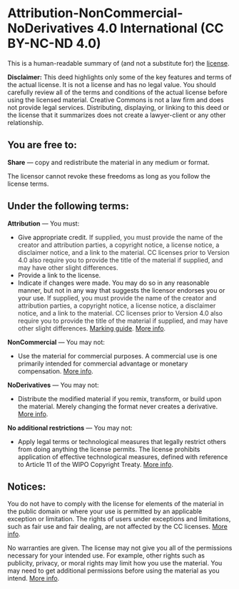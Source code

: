 <h1>Attribution-NonCommercial-NoDerivatives 4.0 International (CC BY-NC-ND 4.0)</h1>
This is a human-readable summary of (and not a substitute for) the <a href="https://creativecommons.org/licenses/by-nc-nd/4.0/legalcode" target="_blank">license</a>.</br>
<p><b>Disclaimer:</b> This deed highlights only some of the key features and terms of the actual license. It is not a license and has no legal value. You should carefully review all of the terms and conditions of the actual license before using the licensed material.
Creative Commons is not a law firm and does not provide legal services. Distributing, displaying, or linking to this deed or the license that it summarizes does not create a lawyer-client or any other relationship.</p>
<h2>You are free to:</h2>
<p><b>Share</b> — copy and redistribute the material in any medium or format.</p>
<p>The licensor cannot revoke these freedoms as long as you follow the license terms.</p>

<h2>Under the following terms:</h2>
<b>Attribution</b> — You must:
<ul><li>Give appropriate credit. <span style="color:#333;">If supplied, you must provide the name of the creator and attribution parties, a copyright notice, a license notice, a disclaimer notice, and a link to the material. CC licenses prior to Version 4.0 also require you to provide the title of the material if supplied, and may have other slight differences.</span>
<li>Provide a link to the license.</li>
<li>Indicate if changes were made. You may do so in any reasonable manner, but not in any way that suggests the licensor endorses you or your use. <span style="color:#333;">If supplied, you must provide the name of the creator and attribution parties, a copyright notice, a license notice, a disclaimer notice, and a link to the material. CC licenses prior to Version 4.0 also require you to provide the title of the material if supplied, and may have other slight differences. <a href="http://wiki.creativecommons.org/Best_practices_for_attribution#This_is_a_good_attribution_for_material_you_modified_slightly">Marking guide</a>. <a href="http://wiki.creativecommons.org/License_Versions#Modifications_and_adaptations_must_be_marked_as_such">More info</a>.</span></li></ul>
<b>NonCommercial</b> — You may not:
<ul><li>Use the material for commercial purposes. A commercial use is one primarily intended for commercial advantage or monetary compensation. <a href="http://wiki.creativecommons.org/Frequently_Asked_Questions#Does_my_use_violate_the_NonCommercial_clause_of_the_licenses.3F">More info</a>.</li></ul>
<b>NoDerivatives</b> — You may not:
<ul><li>Distribute the modified material if you remix, transform, or build upon the material. Merely changing the format never creates a derivative. <a href="http://wiki.creativecommons.org/Frequently_Asked_Questions#When_is_my_use_considered_an_adaptation.3F">More info</a>.</li></ul>
<b>No additional restrictions</b> — You may not:
<ul><li>Apply legal terms or technological measures that legally restrict others from doing anything the license permits. The license prohibits application of effective technological measures, defined with reference to Article 11 of the WIPO Copyright Treaty. <a href="http://wiki.creativecommons.org/License_Versions#Application_of_effective_technological_measures_by_users_of_CC-licensed_works_prohibited">More info</a>.</li></ul>
<h2>Notices:</h2>
<p>You do not have to comply with the license for elements of the material in the public domain or where your use is permitted by an applicable exception or limitation. The rights of users under exceptions and limitations, such as fair use and fair dealing, are not affected by the CC licenses. <a href="http://wiki.creativecommons.org/Frequently_Asked_Questions#Do_Creative_Commons_licenses_affect_exceptions_and_limitations_to_copyright.2C_such_as_fair_dealing_and_fair_use.3F">More info</a>.</p>
<p>No warranties are given. The license may not give you all of the permissions necessary for your intended use. For example, other rights such as publicity, privacy, or moral rights may limit how you use the material. You may need to get additional permissions before using the material as you intend. <a href="http://wiki.creativecommons.org/Considerations_for_licensors_and_licensees">More info</a>.</p>

